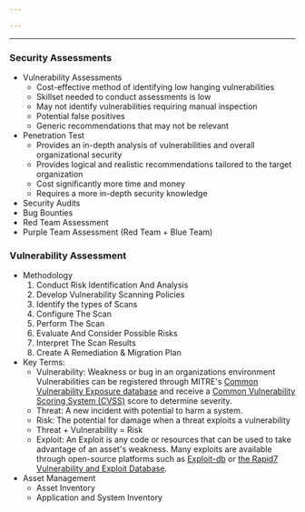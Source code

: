 ```yaml
---

---
```

***

### Security Assessments

- Vulnerability Assessments
	- Cost-effective method of identifying low hanging vulnerabilities
	- Skillset needed to conduct assessments is low
	- May not identify vulnerabilities requiring manual inspection
	- Potential false positives
	- Generic recommendations that may not be relevant
- Penetration Test
	- Provides an in-depth analysis of vulnerabilities and overall organizational security
	- Provides logical and realistic recommendations tailored to the target organization
	- Cost significantly more time and money
	- Requires a more in-depth security knowledge
- Security Audits
- Bug Bounties
- Red Team Assessment
- Purple Team Assessment (Red Team + Blue Team)

### Vulnerability Assessment

- Methodology
	1. Conduct Risk Identification And Analysis
	2. Develop Vulnerability Scanning Policies
	3. Identify the types of Scans
	4. Configure The Scan
	5. Perform The Scan
	6. Evaluate And Consider Possible Risks
	7. Interpret The Scan Results
	8. Create A Remediation & Migration Plan
- Key Terms:
	- Vulnerability: Weakness or bug in an organizations environment Vulnerabilities can be registered through MITRE's [Common Vulnerability Exposure database](https://cve.mitre.org/) and receive a [Common Vulnerability Scoring System (CVSS)](https://nvd.nist.gov/vuln-metrics/cvss/v3-calculator) score to determine severity.
	- Threat: A new incident with potential to harm a system.
	- Risk: The potential for damage when a threat exploits a vulnerability
	- Threat + Vulnerability = Risk
	- Exploit: An Exploit is any code or resources that can be used to take advantage of an asset's weakness. Many exploits are available through open-source platforms such as [Exploit-db](https://exploit-db.com/) or [the Rapid7 Vulnerability and Exploit Database](https://www.rapid7.com/db/).
- Asset Management
	- Asset Inventory
	- Application and System Inventory
